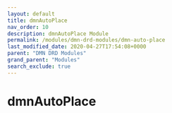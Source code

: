 ```yaml
---
layout: default
title: dmnAutoPlace
nav_order: 10
description: dmnAutoPlace Module
permalink: /modules/dmn-drd-modules/dmn-auto-place
last_modified_date: 2020-04-27T17:54:08+0000
parent: "DMN DRD Modules"
grand_parent: "Modules"
search_exclude: true
---
```


# dmnAutoPlace
